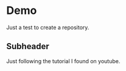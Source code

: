# Demo

Just a test to create a repository.


## Subheader

Just following the tutorial I found on youtube.

